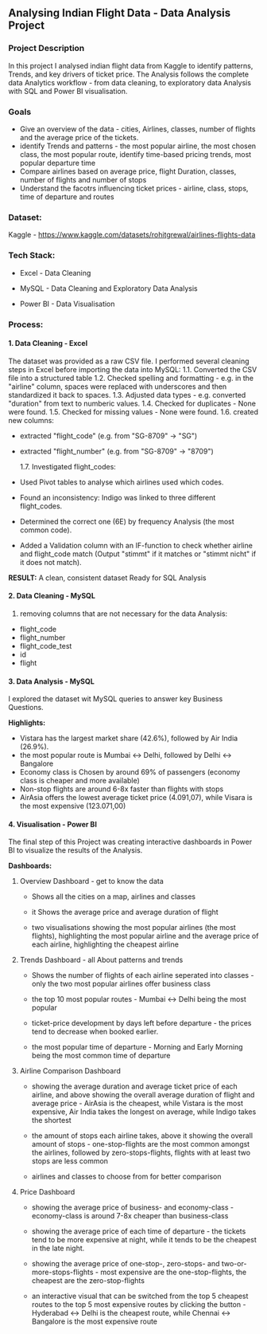 ## **Analysing Indian Flight Data - Data Analysis Project**

### **Project Description**

In this project I analysed indian flight data from Kaggle to identify patterns, Trends, and key drivers of ticket price. The Analysis follows the complete data Analytics workflow - from data cleaning, to exploratory data Analysis with SQL and Power BI visualisation.


### **Goals**

- Give an overview of the data - cities, Airlines, classes, number of flights and the average price of the tickets.
- identify Trends and patterns - the most popular airline, the most chosen class, the most popular route, identify time-based pricing trends, most popular departure time
- Compare airlines based on average price, flight Duration, classes, number of flights and number of stops
- Understand the facotrs influencing ticket prices - airline, class, stops, time of departure and routes


### **Dataset:**

Kaggle - https://www.kaggle.com/datasets/rohitgrewal/airlines-flights-data

### **Tech Stack:**

- Excel - Data Cleaning

- MySQL - Data Cleaning and Exploratory Data Analysis

- Power BI - Data Visualisation

### **Process:**



#### 1. **Data Cleaning - Excel**

   The dataset was provided as a raw CSV file. I performed several cleaning steps in Excel before importing the data into MySQL:
   1.1. Converted the CSV file into a structured table
   1.2. Checked spelling and formatting - e.g. in the "airline" column, spaces were replaced with underscores and then standardized it back to spaces.
   1.3. Adjusted data types - e.g. converted "duration" from text to numberic values.
   1.4. Checked for duplicates - None were found.
   1.5. Checked for missing values - None were found.
   1.6. created new columns:
- extracted "flight\_code" (e.g. from "SG-8709" -> "SG")
- extracted "flight\_number" (e.g. from "SG-8709" -> "8709")

   1.7. Investigated flight\_codes:
- Used Pivot tables to analyse which airlines used which codes.
- Found an inconsistency: Indigo was linked to three different flight\_codes.
- Determined the correct one (6E) by frequency Analysis (the most common code).
- Added a Validation column with an IF-function to check whether airline and flight\_code match (Output "stimmt" if it matches or "stimmt nicht" if it does not match).

**RESULT:** A clean, consistent dataset Ready for SQL Analysis

   
#### 2. **Data Cleaning - MySQL**

   1. removing columns that are not necessary for the data Analysis:
- flight\_code
- flight\_number
- flight\_code\_test
- id
- flight

   
#### 3. **Data Analysis - MySQL**
   I explored the dataset wit MySQL queries to answer key Business Questions.

   **Highlights:**
- Vistara has the largest market share (42.6%), followed by Air India (26.9%).
- the most popular route is Mumbai <-> Delhi, followed by Delhi <-> Bangalore
- Economy class is Chosen by around 69% of passengers (economy class is cheaper and more available)
- Non-stop flights are around 6-8x faster than flights with stops
- AirAsia offers the lowest average ticket price (4.091,07), while Visara is the most expensive (123.071,00)

   
#### 4. **Visualisation - Power BI**

The final step of this Project was creating interactive dashboards in Power BI to visualize the results of the Analysis.

**Dashboards:**

1. Overview Dashboard - get to know the data

	- Shows all the cities on a map, airlines and classes

	- it Shows the average price and average duration of flight

	- two visualisations showing the most popular airlines (the most flights), highlighting the most popular airline and the average price of each airline, highlighting the cheapest airline

2. Trends Dashboard - all About patterns and trends

	- Shows the number of flights of each airline seperated into classes - only the two most popular airlines offer business class

	- the top 10 most popular routes - Mumbai <-> Delhi being the most popular

	- ticket-price development by days left before departure - the prices tend to decrease when booked earlier.

	- the most popular time of departure - Morning and Early Morning being the most common time of departure

3. Airline Comparison Dashboard

	- showing the average duration and average ticket price of each airline, and above showing the overall average duration of flight and average price - AirAsia is the cheapest, while Vistara is 			  the most expensive, Air India takes the longest on average, while Indigo takes the shortest

	- the amount of stops each airline takes, above it showing the overall amount of stops - one-stop-flights are the most common amongst the airlines, followed by zero-stops-flights, flights with 		  at least two stops are less common

	- airlines and classes to choose from for better comparison



4. Price Dashboard

	- showing the average price of business- and economy-class - economy-class is around 7-8x cheaper than business-class

	- showing the average price of each time of departure - the tickets tend to be more expensive at night, while it tends to be the cheapest in the late night.

	- showing the average price of one-stop-, zero-stops- and two-or-more-stops-flights - most expensive are the one-stop-flights, the cheapest are the zero-stop-flights

	- an interactive visual that can be switched from the top 5 cheapest routes to the top 5 most expensive routes by clicking the button - Hyderabad <-> Delhi is the cheapest route, while Chennai 		  <-> Bangalore is the most expensive route
